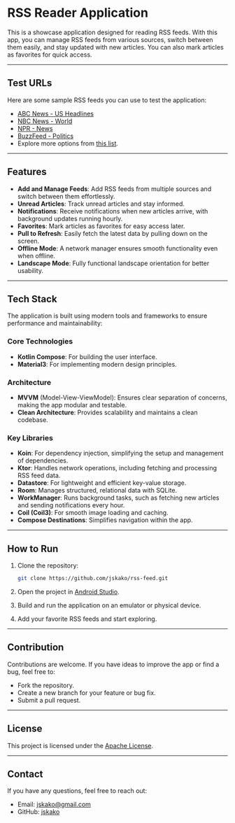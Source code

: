 # RSS Reader Application

This is a showcase application designed for reading RSS feeds. With this app, you can manage RSS
feeds from various sources, switch between them easily, and stay updated with new articles. You can
also mark articles as favorites for quick access.

---

## Test URLs

Here are some sample RSS feeds you can use to test the application:

- [ABC News - US Headlines](https://abcnews.go.com/abcnews/usheadlines)
- [NBC News - World](https://feeds.nbcnews.com/nbcnews/public/world)
- [NPR - News](https://feeds.npr.org/1003/rss.xml)
- [BuzzFeed - Politics](https://www.buzzfeed.com/politics.xml)
- Explore more options
  from [this list](https://about.fb.com/wp-content/uploads/2016/05/rss-urls-1.pdf).

---

## Features

- **Add and Manage Feeds**: Add RSS feeds from multiple sources and switch between them
  effortlessly.
- **Unread Articles**: Track unread articles and stay informed.
- **Notifications**: Receive notifications when new articles arrive, with background updates running
  hourly.
- **Favorites**: Mark articles as favorites for easy access later.
- **Pull to Refresh**: Easily fetch the latest data by pulling down on the screen.
- **Offline Mode**: A network manager ensures smooth functionality even when offline.
- **Landscape Mode**: Fully functional landscape orientation for better usability.

---

## Tech Stack

The application is built using modern tools and frameworks to ensure performance and
maintainability:

### Core Technologies

- **Kotlin Compose**: For building the user interface.
- **Material3**: For implementing modern design principles.

### Architecture

- **MVVM** (Model-View-ViewModel): Ensures clear separation of concerns, making the app modular and
  testable.
- **Clean Architecture**: Provides scalability and maintains a clean codebase.

### Key Libraries

- **Koin**: For dependency injection, simplifying the setup and management of dependencies.
- **Ktor**: Handles network operations, including fetching and processing RSS feed data.
- **Datastore**: For lightweight and efficient key-value storage.
- **Room**: Manages structured, relational data with SQLite.
- **WorkManager**: Runs background tasks, such as fetching new articles and sending notifications
  every hour.
- **Coil (Coil3)**: For smooth image loading and caching.
- **Compose Destinations**: Simplifies navigation within the app.

---

## How to Run

1. Clone the repository:
   ```bash
   git clone https://github.com/jskako/rss-feed.git
   ```

2. Open the project in [Android Studio](https://developer.android.com/studio).

3. Build and run the application on an emulator or physical device.

4. Add your favorite RSS feeds and start exploring.

---

## Contribution

Contributions are welcome. If you have ideas to improve the app or find a bug, feel free to:

- Fork the repository.
- Create a new branch for your feature or bug fix.
- Submit a pull request.

---

## License

This project is licensed under the [Apache License](LICENSE).

---

## Contact

If you have any questions, feel free to reach out:

- Email: jskako@gmail.com
- GitHub: [jskako](https://github.com/jskako)

